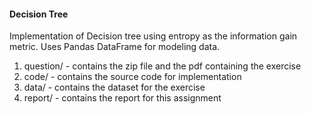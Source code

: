 #### Decision Tree
Implementation of Decision tree using entropy as the information gain metric. Uses Pandas DataFrame for modeling data.
1. question/ - contains the zip file and the pdf containing the exercise
2. code/ - contains the source code for implementation
3. data/ - contains the dataset for the exercise
4. report/ - contains the report for this assignment
